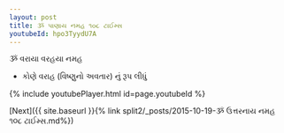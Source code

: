 ```yaml
---
layout: post
title: ૐ પાણાય નમહ ૧૦૮ ટાઈમ્સ
youtubeId: hpo3TyydU7A
---
```

 
 
 ૐ વરાયા વરહયા નમહ  
 
 -  કોણે વરાહ (વિષ્ણુનો અવતાર) નું રૂપ લીધું 
 
  
 
  
 
 
 
 
 
 


{% include youtubePlayer.html id=page.youtubeId %}
 
[Next]({{ site.baseurl }}{% link  split2/_posts/2015-10-19-ૐ ઉત્તરનાય નમહ ૧૦૮ ટાઈમ્સ.md%})
 
